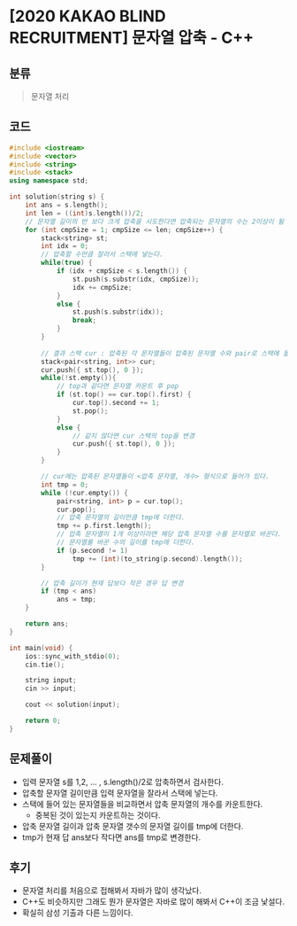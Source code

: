 # [2020 KAKAO BLIND RECRUITMENT] 문자열 압축 - C++
## 분류
> 문자열 처리

## 코드
```c++
#include <iostream>
#include <vector>
#include <string>
#include <stack>
using namespace std;

int solution(string s) {
	int ans = s.length();
    int len = ((int)s.length())/2;
	// 문자열 길이의 반 보다 크게 압축을 시도한다면 압축되는 문자열의 수는 2이상이 될 수 없음.
	for (int cmpSize = 1; cmpSize <= len; cmpSize++) {
		stack<string> st;
		int idx = 0;
		// 압축할 수만큼 잘라서 스택에 넣는다.
		while(true) {
			if (idx + cmpSize < s.length()) {
				st.push(s.substr(idx, cmpSize));
				idx += cmpSize;
			}
			else {
				st.push(s.substr(idx));
				break;
			}
		}
		
		// 결과 스택 cur : 압축된 각 문자열들이 압축된 문자열 수와 pair로 스택에 들어간다.
		stack<pair<string, int>> cur;
		cur.push({ st.top(), 0 });
		while(!st.empty()){
			// top과 같다면 문자열 카운트 후 pop
			if (st.top() == cur.top().first) {
				cur.top().second += 1;
				st.pop();
			}
			else {
				// 같지 않다면 cur 스택의 top을 변경
				cur.push({ st.top(), 0 });
			}
		}

		// cur에는 압축된 문자열들이 <압축 문자열, 개수> 형식으로 들어가 있다.
		int tmp = 0;
		while (!cur.empty()) {
			pair<string, int> p = cur.top();
			cur.pop();
			// 압축 문자열의 길이만큼 tmp에 더한다.
			tmp += p.first.length();
			// 압축 문자열이 1개 이상이라면 해당 압축 문자열 수를 문자열로 바꾼다.
			// 문자열롤 바꾼 수의 길이를 tmp에 더한다.
			if (p.second != 1)
				tmp += (int)(to_string(p.second).length());
		}

		// 압축 길이가 현재 답보다 작은 경우 답 변경
		if (tmp < ans)
			ans = tmp;
	}

	return ans;
}

int main(void) {
	ios::sync_with_stdio(0);
	cin.tie();

	string input;
	cin >> input;

	cout << solution(input);

	return 0;
}
```

## 문제풀이
- 입력 문자열 s를 1,2, ... , s.length()/2로 압축하면서 검사한다.
- 압축할 문자열 길이만큼 입력 문자열을 잘라서 스택에 넣는다.
- 스택에 들어 있는 문자열들을 비교하면서 압축 문자열의 개수를 카운트한다.
   - 중복된 것이 있는지 카운트하는 것이다.
- 압축 문자열 길이과 압축 문자열 갯수의 문자열 길이를 tmp에 더한다.
- tmp가 현재 답 ans보다 작다면 ans를 tmp로 변경한다.

## 후기
- 문자열 처리를 처음으로 접해봐서 자바가 많이 생각났다.
- C++도 비슷하지만 그래도 뭔가 문자열은 자바로 많이 해봐서 C++이 조금 낯설다.
- 확실히 삼성 기출과 다른 느낌이다.